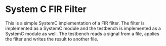 # System C FIR Filter

This is a simple SystemC implementation of a FIR filter. The filter is implemented as a SystemC module and the testbench is implemented as a SystemC module as well. The testbench reads a signal from a file, applies the filter and writes the result to another file.